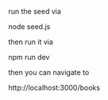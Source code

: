 run the seed via

node seed.js

then run it via 

npm run dev

then you can navigate to

http://localhost:3000/books

